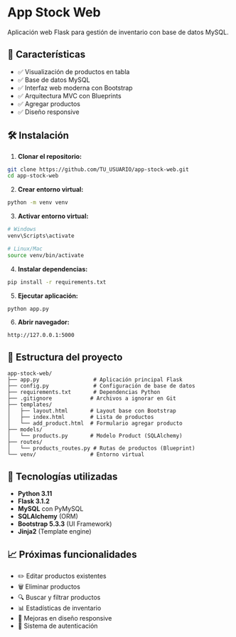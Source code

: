 # App Stock Web

Aplicación web Flask para gestión de inventario con base de datos MySQL.

## 🚀 Características

- ✅ Visualización de productos en tabla
- ✅ Base de datos MySQL
- ✅ Interfaz web moderna con Bootstrap
- ✅ Arquitectura MVC con Blueprints
- ✅ Agregar productos
- ✅ Diseño responsive

## 🛠️ Instalación

1. **Clonar el repositorio:**

```bash
git clone https://github.com/TU_USUARIO/app-stock-web.git
cd app-stock-web
```

2. **Crear entorno virtual:**

```bash
python -m venv venv
```

3. **Activar entorno virtual:**

```bash
# Windows
venv\Scripts\activate

# Linux/Mac
source venv/bin/activate
```

4. **Instalar dependencias:**

```bash
pip install -r requirements.txt
```

5. **Ejecutar aplicación:**

```bash
python app.py
```

6. **Abrir navegador:**

```
http://127.0.0.1:5000
```

## 📁 Estructura del proyecto

```
app-stock-web/
├── app.py                 # Aplicación principal Flask
├── config.py              # Configuración de base de datos
├── requirements.txt       # Dependencias Python
├── .gitignore            # Archivos a ignorar en Git
├── templates/
│   ├── layout.html       # Layout base con Bootstrap
│   ├── index.html        # Lista de productos
│   └── add_product.html  # Formulario agregar producto
├── models/
│   └── products.py       # Modelo Product (SQLAlchemy)
├── routes/
│   └── products_routes.py # Rutas de productos (Blueprint)
└── venv/                 # Entorno virtual
```

## 🔧 Tecnologías utilizadas

- **Python 3.11**
- **Flask 3.1.2**
- **MySQL** con PyMySQL
- **SQLAlchemy** (ORM)
- **Bootstrap 5.3.3** (UI Framework)
- **Jinja2** (Template engine)

## 📈 Próximas funcionalidades

- ✏️ Editar productos existentes
- 🗑️ Eliminar productos
- 🔍 Buscar y filtrar productos
- 📊 Estadísticas de inventario
- 📱 Mejoras en diseño responsive
- 🔐 Sistema de autenticación




